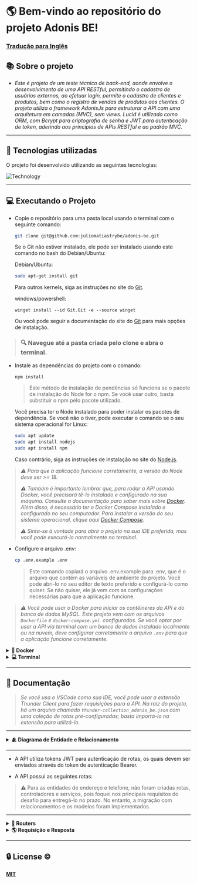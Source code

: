 # 🌎 Bem-vindo ao repositório do projeto Adonis BE!

### [Tradução para Inglês](README.md)

## 📚 Sobre o projeto


- *Este é projeto de um teste técnico de back-end, aonde envolve o desenvolvimento de uma API RESTful, permitindo o cadastro de usuários externos, ao efetuar login, permite o cadastro de clientes e produtos, bem como o registro de vendas de produtos aos clientes. O projeto utiliza o framework AdonisJs para estruturar a API com uma arquitetura em camadas (MVC), sem views. Lucid é utilizado como ORM, com Bcrypt para criptografia de senha e JWT para autenticação de token, aderindo aos princípios de APIs RESTful e ao padrão MVC.*

---

## 🚀 Tecnologias utilizadas

O projeto foi desenvolvido utilizando as seguintes tecnologias:

![Technology](https://skillicons.dev/icons?i=docker,nodejs,mysql,adonis,typescript)

---

## 💻 Executando o Projeto

- Copie o repositório para uma pasta local usando o terminal com o seguinte comando:
    ```bash
    git clone git@github.com:juliomatiastrybe/adonis-be.git
    ```
    Se o Git não estiver instalado, ele pode ser instalado usando este comando no bash do Debian/Ubuntu:

    Debian/Ubuntu:
    ```bash
    sudo apt-get install git
    ```

    Para outros kernels, siga as instruções no site do [Git](https://git-scm.com/download/linux).

    windows/powershell:
    ```shell
    winget install --id Git.Git -e --source winget
    ```

    Ou você pode seguir a documentação do site do [Git](https://git-scm.com/downloads) para mais opções de instalação.

> ### 🔍️ Navegue até a pasta criada pelo clone e abra o terminal.

- Instale as dependências do projeto com o comando:
    ```bash
    npm install
    ```
  > Este método de instalação de pendências só funciona se o pacote de instalação do Node for o npm. Se você usar outro, basta substituir o npm pelo pacote utilizado.

  Você precisa ter o Node instalado para poder instalar os pacotes de dependência.
  Se você não o tiver, pode executar o comando se o seu sistema operacional for Linux:
  ```bash
  sudo apt update
  sudo apt install nodejs
  sudo apt install npm
  ```

  Caso contrário, siga as instruções de instalação no site do [Node.js](https://nodejs.org/en/download).

>*:warning: Para que a aplicação funcione corretamente, a versão do Node deve ser >= 18.*
>
>*:warning: Também é importante lembrar que, para rodar a API usando Docker, você precisará tê-lo instalado e configurado na sua máquina. Consulte a documentação para saber mais sobre [Docker](https://docs.docker.com/get-docker/). Além disso, é necessário ter o Docker Compose instalado e configurado no seu computador. Para instalar a versão do seu sistema operacional, clique aqui [Docker Compose](https://docs.docker.com/compose/install/).*
>
>*:warning: Sinta-se à vontade para abrir o projeto na sua IDE preferida, mas você pode executá-lo normalmente no terminal.*

- Configure o arquivo .env:
  ```bash
  cp .env.example .env
  ```
  > Este comando copiará o arquivo .env.example para .env, que é o arquivo que contém as variáveis de ambiente do projeto. Você pode abri-lo no seu editor de texto preferido e configurá-lo como quiser. Se não quiser, ele já vem com as configurações necessárias para que a aplicação funcione.

>*:warning: Você pode usar o Docker para iniciar os contêineres da API e do banco de dados MySQL. Este projeto vem com os arquivos `Dockerfile` e `docker-compose.yml `configurados. Se você optar por usar a API via terminal com um banco de dados instalado localmente ou na nuvem, deve configurar corretamente o arquivo `.env` para que a aplicação funcione corretamente.*

<details> 
  <summary><strong>🐋 Docker</strong></summary>

>*:warning: Antes de começar, seu docker-compose precisa estar na versão 1.29 ou superior.. [Veja aqui](https://www.digitalocean.com/community/tutorials/how-to-install-and-use-docker-compose-on-ubuntu-20-04-pt) ou na [documentação](https://docs.docker.com/compose/install/) como instalá-lo. No primeiro artigo, você pode substituir onde está `1.26.0` por `1.29.2`.*
>
>*:warning: É importante notar que os contêineres serão executados na porta 3333 para a API e 3306 para o banco de dados MySQL. Portanto, se você estiver usando essas portas, basta alterá-las no arquivo .env.*


- Para que a API comece a funcionar, primeiro você precisa executar o docker-compose:

  ```bash
  docker-compose up -d
  ```

- Ao executar este comando, aguarde até que a API esteja funcional, verificando através do log do contêiner adonis_app com o comando:

  ```bash
  docker logs -f adonis_app
  ```

  >Ao digitar este comando, um log deverá aparecer no terminal com as mesmas informações da imagem abaixo. Mostrando que a API está operacional.

  ![STARTED_API](./public/img/started_api.png)

- Uma vez que a aplicação esteja operacional, as migrations e seeders serão processadas. E a API estará operacional para receber requisições.

  >:warning: Devido ao arquivo `mysql-dev-init.sql` localizado na pasta `dockerConfig`, o docker-compose está configurado para executar as queries desse arquivo, criando um usuário e um banco de dados. Se você desejar alterar o usuário na variável de ambiente e o nome do banco de dados, este arquivo também deve ser editado, e os contêineres devem ser derrubados e reiniciados, sendo reconstruídos.

- Se você precisar resetar o banco de dados da API, execute o comando:

  ```bash
  npm run db:reset
  ```
  >Este comando irá deletar todos os dados do banco de dados e rodar novamente as migrations e seeders.

</details>

<details>
  <summary><strong>💻 Terminal</strong></summary>

*Para rodar a API via terminal, como já mencionado, você precisa colocar as informações necessárias no arquivo .env para que a API se conecte ao banco de dados MySQL. Ao escolher esta opção, você deve fornecer as informações necessárias para que a API seja funcional.*

>*:warning: Antes de executar qualquer comando, é necessário garantir que a conexão com o banco de dados esteja funcionando e que um banco de dados já tenha sido criado. Preste atenção ao nome fornecido na variável de ambiente em .env: `DB_DATABASE`.*

- Execute no terminal:

  ```bash
  npm run dev
  ```
  >Este comando iniciará a API em modo de desenvolvimento, e você poderá acessá-la via `http://localhost:3333`, se essa for a porta configurada. Se quiser alterar a porta, você pode fazê-lo no arquivo .env. Desta forma, a API estará funcional e pronta para receber requisições.


- Para resetar a API, execute o comando:
    ```bash
    npm run db:reset
    ```

- Para parar a API no terminal, pressione Ctrl + C ou no caso do macOS Cmd + C.

  
</details>

---

## 📝 Documentação

>*Se você usa o VSCode como sua IDE, você pode usar a extensão Thunder Client para fazer requisições para a API. Na raiz do projeto, há um arquivo chamado `thunder-collection_adonis_be.json` com uma coleção de rotas pré-configuradas; basta importá-lo na extensão para utilizá-lo.*
---
<details>
  <summary><strong>🫂 Diagrama de Entidade e Relacionamento</strong></summary>


  ---

  ### Diagrama de Entidade e Relacionamento

  ![ERD](./public/img/relationship-diagram.png)

  - O diagrama mostra o relacionamento entre as entidades no banco de dados, onde um usuário pode ter muitos clientes, e um cliente pode ter muitas vendas. O produto também pode ter muitas vendas, e a venda pode ter apenas um cliente e um produto. Utilizei o diagrama para orientar a criação das migrações, baseando-me nas informações fornecidas sobre cada entidade.

</details>

---

- A API utiliza tokens JWT para autenticação de rotas, os quais devem ser enviados através do token de autenticação Bearer.

- A API possui as seguintes rotas:

>:warning: Para as entidades de endereço e telefone, não foram criadas rotas, controladores e serviços, pois foquei nos principais requisitos do desafio para entregá-lo no prazo. No entanto, a migração com relacionamentos e os modelos foram implementados.

---

<details>
  <summary><strong>📖 Routers</strong></summary>

### Rota Usuários

| Método | Endpoint | Descrição | Autenticação |
| ----------- | ------------------------ | ----------------- | -------------------- |
| POST | /user | 	criar um novo usuário | NÃO |
| PUT | /user/:id| atualizar um usuário pelo id | SIM |
| PATCH| /user/:id| atualizar campos específicos de um usuário pelo id | SIM |

---

### Rota Login

| Método | Endpoint | Descrição | Autenticação |
| ----------- | ------------------------ | ----------------- | -------------------- |
| POST | /login | fazer login do usuário | NÃO |

---

### Rota Clientes

| Método | Endpoint | Descrição | Autenticação |
| ----------- | ------------------------ | ----------------- | -------------------- |
| GET | /client | listar todos os clientes | SIM |
| GET | /client/:clientId/sales | listar todas as vendas de um cliente por id e filtrar por data por mês e ano| SIM |
| POST | /client | criar um novo cliente | SIM |
| PUT | /client/:id | atualizar um cliente pelo id | SIM |
| PATCH | /client/:id | atualizar campos específicos de um cliente pelo id | SIM |
| DELETE | /client/:id | excluir um cliente pelo id e automaticamente excluir todas as vendas deste cliente | SIM |

---

### Rota Produtos

| Método | Endpoint | Descrição | Autenticação |
| ----------- | ------------------------ | ----------------- | -------------------- |
| GET | /product | listar todos os produtos | SIM |
| POST | /product | criar um novo produto | SIM |
| PUT | /product/:id | atualizar um produto pelo id | SIM |
| PATCH | /product/:id | atualizar campos específicos de um produto pelo id | SIM |
| DELETE | /product/:id | excluir um produto pelo id (soft delete) | SIM |

---

### Route Sales

| Método | Endpoint | Descrição | Autenticação |
| ----------- | ------------------------ | ----------------- | -------------------- |
| GET | /sale | listar todas as vendas com cliente e produto | SIM |
| POST | /sale | 	criar uma nova venda | SIM |
| DELETE | /sale/:id | excluir uma venda pelo id | SIM |

---

</details>

<details>
  <summary><strong> 🌎 Requisição e Resposta</strong></summary>

  ---

  <details>
    <summary><strong>Users</strong></summary>
  
  ---
  ### Users
  <details>
    <summary><strong>Criar um novo usuário</strong></summary>

  #### Criar um novo usuário

  - **Método**: POST
  - **Endpoint**: /user
  - **Descrição**: Criar um novo usuário
  - **Autenticação**: NÃO

  #### Requisição

  - body:
  ```json
  {
    "email": "johndoe@doe.com",
    "password": "123456"
  }
  ```
  - Validação:
    - email: obrigatório, único, formato de e-mail válido
    - password: obrigatório, min:6

  - Exemplo de requisição:
  - **Método**: POST
  - **URL**:
  ```bash
  http://localhost:3333/user
  ```

  #### Resposta

  - Exemplo de resposta:

  - **Status**: 201
  ```json
  {
    "id": 1,
    "email": "johndoe@doe.com"
  }
  ```

  ---

  - **status**: 400
  ```json
  {
    "message": "Invalid formato for email"
  }
  ```
  ---
  
  - **status**: 409
  ```json
  {
    "message": "Email already exists"
  }
  ```
  ---

  - **status**: 500
  ```json
  {
    "message": "Internal server error"
  }
  ```

  ---
  
  </details>

  <details>
    <summary><strong>Atualizar um usuário por ID</strong></summary>

  #### Atualizar um usuário por ID

  >:warning: Como Adonis usa o mesmo método no controlador para PUT e PATCH, que é update, esta rota aceitará tanto o método PUT para atualizar todas as propriedades quanto o método PATCH para atualizar apenas uma.

  - **Método**: PUT
  - **Endpoint**: /user/:id
  - **Descrição**: Atualizar um usuário por ID
  - **Autenticação**: SIM

  #### Requisição

  - body:
  ```json
  {
    "email": "exemple@exemple.com",
    "password": "123456"
  }
  ```
  - params:
    - id: obrigatório, numero

  - autenticação: Bearer Token
    - token: obrigatório
    - formato: Bearer token
    - Obtenha o token na rota de login

  - Validação:
    - email: obrigatório se não passado a senha, único, formato email valido
    - password: obrigatório se não passado o email, min:6

  - Exemplo de requisição:
  - **Método**: PUT
  - **URL**:
  ```bash
  http://localhost:3333/user/1
  ```

  #### Resposta

  - Exemplo de resposta:

  - **Status**: 200
  ```json
  {
    "id": 1,
    "email": "exemple@exemple.com"
  }
  ```

  ---

  - **status**: 400
  ```json
  {
    "message": "Invalid formato for email"
  }
  ```

  ---

  - **status**: 401
  ```json
  {
    "message": "Token not provided"
  }
  ```

  ---

  - **status**: 409
  ```json
  {
    "message": "Email already exists"
  }
  ```

  ---

  - **status**: 500
  ```json
  {
    "message": "Internal server error"
  }
  ```

  </details>

</details>

---

<details>
  <summary><strong>Login</strong></summary>

  ### Login

  #### fazer login do usuário 

  - **Método**: POST
  - **Endpoint**: /login
  - **Descrição**: fazer login do usuário 
  - **Autenticação**: NÃO

  #### Requisição

  - body:
  ```json
  {
    "email": "user@user.com",
    "password": "123456"
  }
  ```
  - Validação:
    - email: obrigatório, formato email valido
    - password: obrigatório, min:6

  - Exemplo de requisição:
  - **Método**: POST
  - **URL**:
  ```bash
  http://localhost:3333/login
  ```

  #### Resposta

  - Exemplo de resposta:

  - **Status**: 200
  ```json
  {
    "token": "eyJhbGciOiJIUzI1NiIsInR5cCI6IkpXVCJ9.eyJpZCI6MiwiZW1haWwiOiJ1c2VyQHVzZXIuY29tIiwiaWF0IjoxNzIwMTU5MDAxLCJleHAiOjE3MjEwMjMwMDF9.3UQBzWrJXSSaoipfKWBU1f0-hMt_-JDbE8EhIMCfKSE"
  }
  ```
  ---

  - **status**: 400
  ```json
  {
    "message": "Invalid formato for email"
  }
  ```

  ---

  - **status**: 401
  ```json
  {
    "message": "Invalid email or password"
  }
  ```

  ---

  - **status**: 500
  ```json
  {
    "message": "Internal server error"
  }
  ```
</details>

---

<details>
  <summary><strong>Clients</strong></summary>

  ### Clients

  <details>
    <summary><strong>Listar todos os clientes</strong></summary>

  #### Listar todos os clientes

  >:warning: Os clientes serão ordenados por id!

  - **Método**: GET
  - **Endpoint**: /client
  - **Descrição**: Liste todos os clientes ordenados por id asc
  - **Autenticação**: SIM

  #### Requisição

  - autenticação: Bearer Token
    - token: obrigatório
    - formato: Bearer token
    - Obtenha o token na rota de login

  - Exemplo de requisição:
  - **Método**: GET
  - **URL**:
  ```bash
  http://localhost:3333/client
  ```

  #### Resposta

  - Exemplo de resposta:

  - **Status**: 200
  ```json
  [
    {
      "id": 1,
      "name": "John Snow",
      "taxId": "12345678912"
    },
    {
      "id": 2,
      "name": "Daenerys Targaryen",
      "taxId": "98765432112"
    }
  ]
  ```
  ---

  - **status**: 401
  ```json
  {
    "message": "Token not provided"
  }
  ```
  ---

  - **status**: 500
  ```json
  {
    "message": "Internal server error"
  }
  ```
  ---

  </details>

  <details>
    <summary><strong>lista um cliente por id e suas vendas</strong></summary>

  #### lista um cliente por id e suas vendas

  - **Método**: GET
  - **Endpoint**: /client/:clientId/sales
  - **Descrição**: lista um cliente por id e suas vendas e filtre por data por mês e ano
  - **Autenticação**: SIM

  #### Requisição

  - params:
    - id: obrigatório, número

  - autenticação: Bearer Token
    - token: obrigatório
    - formato: Bearer token
    - Obtenha o token na rota de login

  - query params:
    - month: não obrigatório, número, min:1, max:12
    - year: não obrigatório, número, min:1900, max: ano atual
  
  Exemplo de requisição:
  - **Método**: GET
  - **URL**:
  ```bash
  http://localhost:3333/client/1/sales?month=1&year=2021
  ```

  #### Resposta

  >:warning: As vendas serão ordenadas por data, mostrando sempre primeiro a mais recente!

  - Exemplo de resposta:
  <details>
    <summary>200 - Query Params não Informado</summary>

  - **Status**: 200
  - **Query Params**: não Informado
  ```json
  {
    "id": 1,
    "name": "John Snow",
    "taxId": "12345678912",
    "sales": [
      {
        "id": 3,
        "clientId": 1,
        "productId": 1,
        "quantity": 10,
        "price": "10.00",
        "totalPrice": "100.00",
        "date": "2021-02-02T00:00:00.000Z"
      },
      {
        "id": 4,
        "clientId": 1,
        "productId": 2,
        "quantity": 10,
        "price": "20.00",
        "totalPrice": "200.00",
        "date": "2021-02-01T00:00:00.000Z"
      },
      {
        "id": 2,
        "clientId": 1,
        "productId": 2,
        "quantity": 10,
        "price": "20.00",
        "totalPrice": "200.00",
        "date": "2021-01-02T00:00:00.000Z"
      },
      {
        "id": 1,
        "clientId": 1,
        "productId": 1,
        "quantity": 10,
        "price": "10.00",
        "totalPrice": "100.00",
        "date": "2021-01-01T00:00:00.000Z"
      }
    ]
  }
  ```

  </details>

  <details>
    <summary>200 - Query Params Informado</summary>

  >:warning: A resposta será igual à anterior, mas com as vendas filtradas pelo mês e ano informados nos parâmetros da consulta.
  >
  >:warning: Para filtrar por mês e ano é obrigatório o envio das duas queries; enviar apenas um fará com que o filtro não funcione corretamente.

  - **Status**: 200
  - **Query Params**: Informado
  ```json
  {
    "id": 1,
    "name": "John Snow",
    "taxId": "12345678912",
    "sales": [
      {
        "id": 2,
        "clientId": 1,
        "productId": 2,
        "quantity": 10,
        "price": "20.00",
        "totalPrice": "200.00",
        "date": "2021-01-02T00:00:00.000Z"
      },
      {
        "id": 1,
        "clientId": 1,
        "productId": 1,
        "quantity": 10,
        "price": "10.00",
        "totalPrice": "100.00",
        "date": "2021-01-01T00:00:00.000Z"
      }
    ]
  }
  ```

  - **status**: 400
  ```json
  {
    "message": "Invalid month or year"
  }
  ```

  - **status**: 401
  ```json
  {
    "message": "Token not provided"
  }
  ```
  - **status**: 404
  ```json
  {
    "message": "Client not found"
  }
  ```
  - **status**: 500
  ```json
  {
    "message": "Internal server error"
  }
  ```

  </details>

</details>

<details>
  <summary><strong>cria um novo cliente<strong></summary>

  #### Cria um novo cliente

  - **Método**: POST
  - **Endpoint**: /client
  - **Descrição**: Cria um novo cliente
  - **Autenticação**: SIM

  #### Requisição

  - body exemplo:
  ```json
  {
    "name": "John Snow",
    "taxId": "12345678912"
  }
  ```

  - autenticação: Bearer Token
    - token: obrigatório
    - formato: Bearer token
    - Obtenha o token na rota de login
  
  - Validação:
    - name: obrigatório, min:3
    - taxId: obrigatório, único, exact:11
  
  Exemplo de requisição:
  - **Método**: POST
  - **URL**:
  ```bash
  http://localhost:3333/client
  ```

  #### Resposta

  - Exemplo de resposta:

  - **Status**: 201
  ```json
  {
    "id": 1
  }
  ```

  ---

  - **status**: 400
  ```json
  {
    "message": "Name and taxId are obrigatório"
  }
  ```

  ---

  - **status**: 409
  ```json
  {
    "message": "Client already exists"
  }
  ```

  ---

  - **status**: 500
  ```json
  {
    "message": "Internal server error"
  }
  ```

</details>

<details>
  <summary><strong>Atualiza cliente por id<strong></summary>

  #### Atualiza cliente por id

  >:warning: Como Adonis usa o mesmo método no controlador para PUT e PATCH, que é update, esta rota aceitará tanto o método PUT para atualizar todas as propriedades quanto o método PATCH para atualizar apenas uma.

  - **Método**: PUT
  - **Endpoint**: /client/:id
  - **Descrição**: Atualiza cliente por id
  - **Autenticação**: SIM

  #### Requisição

  - body exemplo:
  ```json
  {
    "name": "John Snow",
    "taxId": "12345678912"
  }
  ```
  - params:
    - id: obrigatório, número

  - autenticação: Bearer Token
    - token: obrigatório
    - formato: Bearer token
    - Obtenha o token na rota de login

  - Validação:
    - name: não obrigatório, min:3
    - taxId: não obrigatório, único, exact:11

  Exemplo de requisição:
  - **Método**: PUT
  - **URL**:
  ```bash
  http://localhost:3333/client/1
  ```

  #### Resposta

  - Exemplo de resposta:

  - **Status**: 200
  ```json
  {
    "message": "Client updated"
  }
  ```

  ---

  - **status**: 400
  ```json
  {
    "message": "Name must be at least 3 characters"
  }
  ```

  ---

  - **status**: 401
  ```json
  {
    "message": "Token not provided"
  }
  ```

  ---

  - **status**: 404
  ```json
  {
    "message": "Client not found"
  }
  ```

  ---

  - **status**: 409
  ```json
  {
    "message": "Client already exists"
  }
  ```

  ---

  - **status**: 500
  ```json
  {
    "message": "Internal server error"
  }
  ```
</details>

<details>
  <summary><strong>Deleta cliente por id<strong></summary>

  #### Deleta cliente por id

  >:warning: Quando um cliente é excluído, todas as vendas associadas a esse cliente também serão excluídas devido às configurações de chave estrangeira na migration de sales.

  - **Método**: DELETE
  - **Endpoint**: /client/:id
  - **Descrição**: Deleta cliente por id e excluir automaticamente todas as vendas deste cliente
  - **Autenticação**: SIM

  #### Requisição

  - params:
    - id: obrigatório, número

  - autenticação: Bearer Token
    - token: obrigatório
    - formato: Bearer token
    - Obtenha o token na rota de login
  
  Exemplo de requisição:

  - **Método**: DELETE
  - **URL**:
  ```bash
  http://localhost:3333/client/1
  ```

  #### Resposta

  - Exemplo de resposta:

  - **Status**: 200
  ```json
  {
    "message": "Client deleted"
  }
  ```

  ---

  - **status**: 401
  ```json
  {
    "message": "Token not provided"
  }
  ```

  ---

  - **status**: 404
  ```json
  {
    "message": "Client not found"
  }
  ```

  ---

  - **status**: 500
  ```json
  {
    "message": "Internal server error"
  }
  ```

</details>

</details>

---

<details>
  <summary><strong>Products</strong></summary>

  ### Products

  <details>
    <summary><strong>Lista todos produtos</strong></summary>

  #### Lista todos produtos

  >:warning: Produtos ordenados em ordem alfabética!

  - **Método**: GET
  - **Endpoint**: /product
  - **Descrição**: Lista todos produtos ordenando por id asc
  - **Autenticação**: SIM

  #### Requisição

  - autenticação: Bearer Token
    - token: obrigatório
    - formato: Bearer token
    - Obtenha o token na rota de login

  - query params:
    - all: não obrigatório, boolean, exemplo: all=true
    - deleted: não obrigatório, boolean, exemplo: deleted=true
  
  >:warning: Ao passar a query all=true, serão mostrados todos os produtos, sejam eles excluídos (soft delete) ou não. Se você quiser apenas os deletados, passe a query deleted=true. Se quiser apenas os disponíveis, não passe nenhuma query. Se ambos forem enviados, todos os produtos, excluídos ou não, serão mostrados. Se um valor diferente de true for passado na query all, apenas os produtos disponíveis serão mostrados. Se o valor da query deleted não for igual a true, os produtos deletados não serão mostrados.

  - Exemplo de requisição:
  - **Método**: GET
  - **URL**:
  ```bash
  http://localhost:3333/product?all=true
  ```

  #### Resposta

  - Exemplo de resposta:

  <details>
    <summary>200 - Query Params não Informado - Produtos não deletados</summary>

  - **Status**: 200
  - **Query Params**: não Informado
  ```json
  [
    {
      "id": 1,
      "name": "Product 1",
      "quantity": 100,
      "price": "10.00",
      "deleted": 0
    },
    {
      "id": 2,
      "name": "Product 2",
      "quantity": 200,
      "price": "20.00",
      "deleted": 0
    }
  ]
  ```
  ---

  </details>

  <details>
    <summary>200 - Query Params Informados - Produtos deletados</summary>

  - **Status**: 200
  - **Query Params**: somente deleted=true
  ```json
  [
    {
      "id": 3,
      "name": "Iron Throne",
      "quantity": 100,
      "price": "3000.00",
      "deleted": 1
    },
    {
      "id": 4,
      "name": "Longclaw",
      "quantity": 100,
      "price": "3000.00",
      "deleted": 1
    }
  ]
  ```
  ---

  </details>

  <details>
    <summary>200 - Query Params Informado - Todos Produtos</summary>

  - **Status**: 200
  - **Query Params**: all=true
  ```json
  [
    {
      "id": 3,
      "name": "Iron Throne",
      "quantity": 100,
      "price": "3000.00",
      "deleted": 1
    },
    {
      "id": 4,
      "name": "Longclaw",
      "quantity": 100,
      "price": "3000.00",
      "deleted": 1
    },
    {
      "id": 1,
      "name": "Product 1",
      "quantity": 100,
      "price": "10.00",
      "deleted": 0
    },
    {
      "id": 2,
      "name": "Product 2",
      "quantity": 200,
      "price": "20.00",
      "deleted": 0
    }
  ]
  ```

  </details>

  ---

  - **status**: 401
  ```json
  {
    "message": "Token not provided"
  }
  ```
  ---

  - **status**: 500
  ```json
  {
    "message": "Internal server error"
  }
  ```
  ---

  </details>

  <details>
    <summary><strong>Pega produtos por id</strong></summary>

  #### Pega produtos por id

  - **Método**: GET
  - **Endpoint**: /product/:id
  - **Descrição**: Pega produtos por id
  - **Autenticação**: SIM

  #### Requisição

  - params:
    - id: obrigatório, número

  - autenticação: Bearer Token
    - token: obrigatório
    - formato: Bearer token
    - Obtenha o token na rota de login

  Exemplo de requisição:

  - **Método**: GET
  - **URL**:
  ```bash
  http://localhost:3333/product/1
  ```

  #### Resposta

  - Exemplo de resposta:

  - **Status**: 200
  ```json
  {
    "id": 1,
    "name": "Product 1",
    "quantity": 100,
    "price": "10.00",
    "deleted": 0
  }
  ```

  ---

  - **status**: 401
  ```json
  {
    "message": "Token not provided"
  }
  ```

  ---

  - **status**: 404
  ```json
  {
    "message": "Product not found"
  }
  ```

  ---

  - **status**: 500
  ```json
  {
    "message": "Internal server error"
  }
  ```

  ---

  </details>

  <details>
    <summary><strong>Cria um novo produto</strong></summary>

  #### Cria um novo produto

  - **Método**: POST
  - **Endpoint**: /product
  - **Descrição**: Cria um novo produto
  - **Autenticação**: SIM

  #### Requisição

  - body exemplo:
  ```json
  {
    "name": "Product 1",
    "quantity": 100,
    "price": "10.00"
  }
  ```

  - autenticação: Bearer Token
    - token: obrigatório
    - formato: Bearer token
    - Obtenha o token na rota de login
  
  - Validação:
    - name: obrigatório, min:3
    - quantity: obrigatório, número
    - price: obrigatório, número

  Exemplo de requisição:
  - **Método**: POST
  - **URL**:
  ```bash
  http://localhost:3333/product
  ```

  #### Resposta

  - Exemplo de resposta:

  - **Status**: 201
  ```json
  {
    "id": 1
  }
  ```

  ---

  - **status**: 400
  ```json
  {
    "message": "Missing required fields"
  }
  ```

  ---

  - **status**: 401
  ```json
  {
    "message": "Token not provided"
  }
  ```

  ---

  - **status**: 500
  ```json
  {
    "message": "Internal server error"
  }
  ```

  ---

  </details>

  <details>
    <summary><strong>Atualiza produto por id</strong></summary>

  #### Atualiza produto por id

  >:warning: Como Adonis usa o mesmo método no controlador para PUT e PATCH, que é update, esta rota aceitará tanto o método PUT para atualizar todas as propriedades quanto o método PATCH para atualizar apenas uma.

  - **Método**: PUT
  - **Endpoint**: /product/:id
  - **Descrição**: Atualiza produto por id
  - **Autenticação**: SIM

  #### Requisição

  - body exemplo:
  ```json
  {
    "name": "Product 1",
    "quantity": 100,
    "price": "10.00"
  }
  ```

  - params:
    - id: obrigatório, número

  - autenticação: Bearer Token
    - token: obrigatório
    - formato: Bearer token
    - Obtenha o token na rota de login

  - Validação:
    - name: não obrigatório, min:3
    - quantity: não obrigatório, número
    - price: não obrigatório, número

  Exemplo de requisição:

  - **Método**: PUT
  - **URL**:
  ```bash
  http://localhost:3333/product/1
  ```

  #### Resposta

  - Exemplo de resposta:

  - **Status**: 200
  ```json
  {
    "message": "Product updated"
  }
  ```

  ---

  - **status**: 401
  ```json
  {
    "message": "Token not provided"
  }
  ```

  ---

  - **status**: 404
  ```json
  {
    "message": "Product not found"
  }
  ```

  ---

  - **status**: 500
  ```json
  {
    "message": "Internal server error"
  }
  ```

  ---

  </details>

  <details>
    <summary><strong>Deleta produto por id</strong></summary>

  #### Deleta produto por id

  >:warning: A Soft delete foi implementada para que, quando um produto for excluído, ele não seja realmente removido do banco de dados. Seu registro é retido, com a coluna deleted definida como 1 quando deleted e como 0 (default) quando disponível.

  - **Método**: DELETE
  - **Endpoint**: /product/:id
  - **Descrição**: Deleta produto por id (soft delete)
  - **Autenticação**: SIM

  #### Requisição

  - params:
    - id: obrigatório, número

  - autenticação: Bearer Token
    - token: obrigatório
    - formato: Bearer token
    - Obtenha o token na rota de login

  Exemplo de requisição:

  - **Método**: DELETE
  - **URL**:
  ```bash
  http://localhost:3333/product/1
  ```

  #### Resposta

  - Exemplo de resposta:

  - **Status**: 200
  ```json
  {
    "message": "Product deleted"
  }
  ```

  ---

  - **status**: 401
  ```json
  {
    "message": "Token not provided"
  }
  ```

  ---

  - **status**: 404
  ```json
  {
    "message": "Product not found"
  }
  ```

  ---

  - **status**: 500
  ```json
  {
    "message": "Internal server error"
  }
  ```

  </details>

</details>

---

<details>
  <summary><strong>Sales</strong></summary>

  ### Sales

  <details>
    <summary><strong>Lista todas as vendas</strong></summary>

  #### Lista todas as vendas

  >:warning: Sales will be ordered by id asc!

  - **Método**: GET
  - **Endpoint**: /sale
  - **Descrição**: Lista todas as vendas com cliente e produto
  - **Autenticação**: SIM

  #### Requisição

  - autenticação: Bearer Token
    - token: obrigatório
    - formato: Bearer token
    - Obtenha o token na rota de login
  
  Exemplo de requisição:

  - **Método**: GET
  - **URL**:
  ```bash
  http://localhost:3333/sale
  ```

  #### Resposta

  - Exemplo de resposta:

  <details>
    <summary>200 - Sales</summary>

  - **Status**: 200
  ```json
  [
    {
      "id": 1,
      "clientId": 1,
      "productId": 1,
      "quantity": 10,
      "price": "10.00",
      "totalPrice": "100.00",
      "date": "2021-01-01T00:00:00.000Z",
      "client": {
        "id": 1,
        "name": "John Snow",
        "taxId": "12345678912"
      },
      "product": {
        "id": 1,
        "name": "Product 1",
        "quantity": 100,
        "price": "10.00",
        "deleted": 0
      }
    },
    {
      "id": 8,
      "clientId": 2,
      "productId": 1,
      "quantity": 20,
      "price": "10.00",
      "totalPrice": "200.00",
      "date": "2021-02-01T00:00:00.000Z",
      "client": {
        "id": 2,
        "name": "Daenerys Targaryen",
        "taxId": "98765432112"
      },
      "product": {
        "id": 1,
        "name": "Product 1",
        "quantity": 100,
        "price": "10.00",
        "deleted": 0
      }
    }
  ]
  ```
  </details>

  ---

  - **status**: 401
  ```json
  {
    "message": "Token not provided"
  }
  ```

  ---

  - **status**: 500
  ```json
  {
    "message": "Internal server error"
  }
  ```

  ---
  
  </details>

  <details>
    <summary><strong>Cria uma nova venda</strong></summary>

  #### Cria uma nova venda

  - **Método**: POST
  - **Endpoint**: /sale
  - **Descrição**: Cria uma nova venda
  - **Autenticação**: SIM

  #### Requisição

  - body exemplo:
  ```json
  {
    "clientId": 1,
    "productId": 1,
    "quantity": 10,
    "date": "2024-03-01"
  }
  ```

  - autenticação: Bearer Token
    - token: obrigatório
    - formato: Bearer token
    - Obtenha o token na rota de login

  - Validação:
    - clientId: obrigatório, número
    - productId: obrigatório, número
    - quantity: obrigatório, número
    - date: não obrigatório, data valida

  >:warning: O campo data não é obrigatório e caso não seja informado será utilizada a data atual. Se fornecido, deve estar no formato dateTime (2024-03-01T00:00:00) ou em um formato de data válido (2024-03-01).
  >
  >:warning: Ao criar uma venda será verificado se o produto está disponível (não excluído) e se há quantidade suficiente para concretizar a venda. Nesse caso, a quantidade será decrementada no banco de dados.
  >
  >:warning: Se a quantidade for totalmente igual a zero após a venda, o produto será excluído automaticamente do banco de dados(Soft delete).
  >
  >:warning: O preço será obtido diretamente do modelo do Produto, sem a necessidade de passá-lo como parâmetro. Assim, o preço total também será calculado automaticamente, dispensando sua passagem como parâmetro.

  Exemplo de requisição:

  - **Método**: POST
  - **URL**:
  ```bash
  http://localhost:3333/sale
  ```

  #### Resposta

  - Exemplo de resposta:

  - **Status**: 201
  ```json
  {
    "clientId": 1,
    "productId": 1,
    "quantity": 2,
    "price": "10.00",
    "totalPrice": 20,
    "date": "2024-03-01T00:00:00.000+00:00",
    "id": 10
  }
  ```

  ---

  - **status**: 400
  ```json
  {
    "message": "Client, product, and quantity are obrigatório"
  }
  ```

  ---

  - **status**: 401
  ```json
  {
    "message": "Token not provided"
  }
  ```

  ---

  - **status**: 404
  ```json
  {
    "message": "Client or product not found"
  }
  ```

  ---

  - **status**: 500
  ```json
  {
    "message": "Internal server error"
  }
  ```

  ---

  </details>

  <details>
    <summary><strong>Deleta uma venda por id</strong></summary>

  #### Deleta uma venda por id

  - **Método**: DELETE
  - **Endpoint**: /sale/:id
  - **Descrição**: Deleta uma venda por id
  - **Autenticação**: SIM

  #### Requisição

  - params:
    - id: obrigatório, número

  - autenticação: Bearer Token
    - token: obrigatório
    - formato: Bearer token
    - Obtenha o token na rota de login

  >:warning: Ao excluir uma venda, a quantidade do produto será incrementada no banco de dados, restaurando o valor que foi decrementado quando a venda foi realizada. Se o produto foi excluído por falta de estoque, ele ficará disponível novamente.

  Exemplo de requisição:

  - **Método**: DELETE
  - **URL**:
  ```bash
  http://localhost:3333/sale/1
  ```

  #### Resposta

  - Exemplo de resposta:

  - **Status**: 200
  ```json
  {
    "message": "Sale deleted"
  }
  ```

  ---

  - **status**: 401
  ```json
  {
    "message": "Token not provided"
  }
  ```

  ---

  - **status**: 404
  ```json
  {
    "message": "Sale not found"
  }
  ```

  ---

  - **status**: 500
  ```json
  {
    "message": "Internal server error"
  }
  ```

  </details>

</details>

</details>

---

## 🔒️ License ©️

[MIT](https://choosealicense.com/licenses/mit/)
